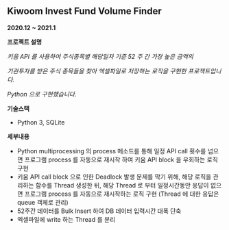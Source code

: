 ## Kiwoom Invest Fund Volume Finder

**2020.12 ~ 2021.1**

**프로젝트 설명**

*키움 API 를 사용하여 주식종목별 해당일자 기준 52 주 간 가장 높은 금액의*

*기관투자를 받은 주식 종목들을 찾아 엑셀파일로 저장하는 로직을 구현한 프로젝트입니다.*

*Python 으로 구현했습니다.*

**기술스택**

- Python 3,  SQLite

**세부내용**

- Python multiprocessing 의 process 메소드를 통해 일정 API call 횟수를 넘으면 프로그램 process 를 자동으로 재시작 하여 키움 API block 을 우회하는 로직 구현
- 키움 API call block 으로 인한 Deadlock 발생 문제를 막기 위해, 해당 로직을 관리하는 함수를 Thread 생성한 뒤, 해당 Thread 로 부터 일정시간동안 응답이 없으면 프로그램 process 를 자동으로 재시작하는 로직 구현 (Thread 에 대한 응답은 queue 객체로 관리)
- 52주간 데이터를 Bulk Insert 하여 DB 데이터 입력시간 대폭 단축
- 엑셀파일에 write 하는 Thread 를 분리

